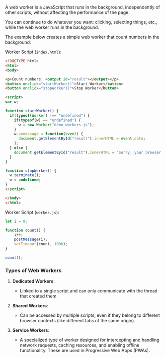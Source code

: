 A web worker is a JavaScript that runs in the background, independently of other scripts, without affecting the performance of the page. 

You can continue to do whatever you want: clicking, selecting things, etc., while the web worker runs in the background.

The example below creates a simple web worker that count numbers in the background:

Worker Script (`index.html`):

```html
<!DOCTYPE html>
<html>
<body>

<p>Count numbers: <output id="result"></output></p>
<button onclick="startWorker()">Start Worker</button> 
<button onclick="stopWorker()">Stop Worker</button>

<script>
var w;

function startWorker() {
  if(typeof(Worker) !== "undefined") {
    if(typeof(w) == "undefined") {
      w = new Worker("demo_workers.js");
    }
    w.onmessage = function(event) {
      document.getElementById("result").innerHTML = event.data;
    };
  } else {
    document.getElementById("result").innerHTML = "Sorry, your browser does not support Web Workers...";
  }
}

function stopWorker() { 
  w.terminate();
  w = undefined;
}
</script>

</body>
</html>
```

Worker Script (`worker.js`):

```javascript
let i = 0;

function count() {
    i++;
    postMessage(i);
    setTimeout(count, 1000);
}

count();

```
### Types of Web Workers

1. **Dedicated Workers**:
    
    - Linked to a single script and can only communicate with the thread that created them.
2. **Shared Workers**:
    
    - Can be accessed by multiple scripts, even if they belong to different browser contexts (like different tabs of the same origin).
3. **Service Workers**:
    
    - A specialized type of worker designed for intercepting and handling network requests, caching resources, and enabling offline functionality. These are used in Progressive Web Apps (PWAs).


